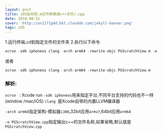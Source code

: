 ```yaml
---
layout: post
title: iOS如何将.m文件转换成c++文件/.cpp
date: 2018-08-31
cover: 'http://on2171g4d.bkt.clouddn.com/jekyll-banner.png'
tags: iOS
---
```


1.运行终端,cd到指定文件的文件夹
2.执行以下命令
```swift
xcrun -sdk iphoneos clang -arch arm64 -rewrite-objc PGScratchView.m -o PGScratchView.cpp
```
或者
```swift
xcrun -sdk iphoneos clang -arch arm64 -rewrite-objc PGScratchView.m
````
### 解析:
`xcrun ` : Xcode run
`-sdk iphoneos`用来指定平台,不同平台支持的代码也不一样(window /mac/iOS)
`clang `是Xcode自带的内置LLVM编译器

`-arch arm64`指定架构-模拟器`i386`,32bit应用`armv7`,64bit应用`arm64`

`-o PGScratchView.cpp`指定输出c++的文件名称,如果省略,默认就是` PGScratchView.cpp`
